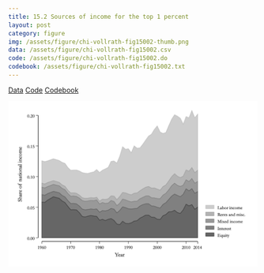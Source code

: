```yaml
---
title: 15.2 Sources of income for the top 1 percent
layout: post
category: figure
img: /assets/figure/chi-vollrath-fig15002-thumb.png
data: /assets/figure/chi-vollrath-fig15002.csv
code: /assets/figure/chi-vollrath-fig15002.do
codebook: /assets/figure/chi-vollrath-fig15002.txt
---
```


[Data](/assets/figure/chi-vollrath-fig15002.csv) [Code](/assets/figure/chi-vollrath-fig15002.do) [Codebook](/assets/figure/chi-vollrath-fig15002.txt)

![15.2 Sources of income for the top 1 percent](/assets/figure/chi-vollrath-fig15002.png)
